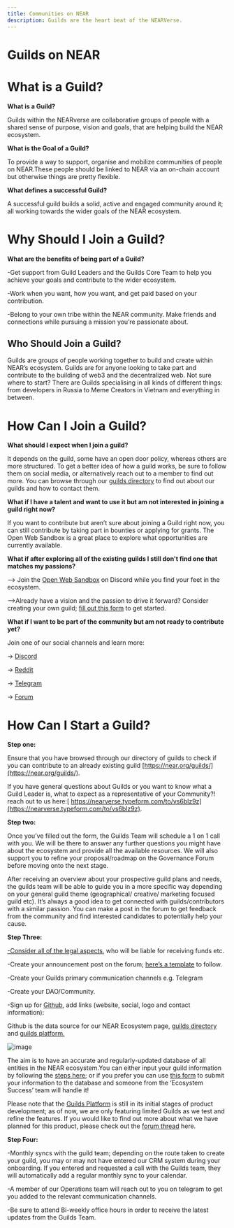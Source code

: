 ```yaml
---
title: Communities on NEAR
description: Guilds are the heart beat of the NEARVerse.
---
```


# Guilds on NEAR

<h1>What is a Guild?</h1>

**What is a Guild?** 

Guilds within the NEARverse are collaborative groups of people with a shared sense of purpose, vision and goals, that are helping build the NEAR ecosystem.

**What is the Goal of a Guild?** 

To provide a way to support, organise and mobilize communities of people on NEAR.These people should be linked to NEAR via an on-chain account but otherwise things are pretty flexible.

**What defines a successful Guild?**

A successful guild builds a solid, active and engaged community around it; all working towards the wider goals of the NEAR ecosystem. 

<h1>Why Should I Join a Guild?</h1>

**What are the benefits of being part of a Guild?**

-Get support from Guild Leaders and the Guilds Core Team to help you achieve your goals and contribute to the wider ecosystem. 

-Work when you want, how you want, and get paid based on your contribution.

-Belong to your own tribe within the NEAR community. Make friends and connections while pursuing a mission you’re passionate about.

<h2>Who Should Join a Guild?</h2>

Guilds are groups of people working together to build and create within NEAR’s ecosystem. Guilds are for anyone looking to take part and contribute to the building of web3 and the decentralized web. Not sure where to start? There are Guilds specialising in all kinds of different things: from developers in Russia to Meme Creators in Vietnam and everything in between. 

<h1> How Can I Join a Guild? </h1>

**What should I expect when I join a guild?**

It depends on the guild, some have an open door policy, whereas others are more structured. To get a better idea of how a guild works, be sure to follow them on social media, or alternatively reach out to a member to find out more. You can browse through our [guilds directory](https://near.org/guilds/) to find out about our guilds and how to contact them.

**What if I have a talent and want to use it but am not interested in joining a guild right now?**

If you want to contribute but aren’t sure about joining a Guild right now, you can still contribute by taking part in bounties or applying for grants. The Open Web Sandbox is a great place to explore what opportunities are currently available. 

**What if after exploring all of the existing guilds I still don't find one that matches my passions?**

–> Join the [Open Web Sandbox](https://discord.com/invite/457bWnJqkQ) on Discord while you find your feet in the ecosystem. 

–>Already have a vision and the passion to drive it forward? Consider creating your own guild; [fill out this form](https://nearverse.typeform.com/to/vs6blz9z) to get started. 

**What if I want to be part of the community but am not ready to contribute yet?**

Join one of our social channels and learn more:

→ [Discord](https://discord.com/invite/UY9Xf2k)

→ [Reddit](https://www.reddit.com/r/nearprotocol)

→ [Telegram](https://t.me/cryptonear)

→ [Forum](https://gov.near.org/)



<h1> How Can I Start a Guild? </h1>

**Step one:**

Ensure that you have browsed through our directory of guilds to check if you can contribute to an already existing guild [https://near.org/guilds/](https://near.org/guilds/).

If you have general questions about Guilds or you want to know what a Guild Leader is, what to expect as a representative of your Community?! reach out to us here:[ https://nearverse.typeform.com/to/vs6blz9z](https://nearverse.typeform.com/to/vs6blz9z). 

**Step two:**

Once you’ve filled out the form, the Guilds Team will schedule a 1 on 1 call with you. We will be there to answer any further questions you might have about the ecosystem and provide all the available resources. We will also support you to refine your proposal/roadmap on the Governance Forum before moving onto the next stage. 

After receiving an overview about your prospective guild plans and needs, the guilds team will be able to guide you in a more specific way depending on your general guild theme (geographical/ creative/ marketing focused guild etc). It’s always a good idea to get connected with guilds/contributors with a similar passion. You can make a post in the forum to get feedback from the community and find interested candidates to potentially help your cause.  

**Step Three:**

[-Consider all of the legal aspects](https://nearlegal.com/ows_risk-assessment-recommendations/), who will be liable for receiving funds etc. 

-Create your announcement post on the forum; [here’s a template](https://gov.near.org/t/template-guild-introduction-post/3450) to follow. 

-Create your Guilds primary communication channels e.g. Telegram

-Create your DAO/Community.

-Sign up for [Github](https://github.com/near/ecosystem), add links (website, social, logo and contact information):

Github is the data source for our NEAR Ecosystem page, [guilds directory](https://near.org/guilds/) and [guilds platform.](https://app.nearguilds.com/#/guilds)

![image](https://user-images.githubusercontent.com/89218771/152196796-385824dc-d199-4256-a306-806488c105fd.png)

The aim is to have an accurate and regularly-updated database of all entities in the NEAR ecosystem.You can either input your guild information by following the [steps here](https://github.com/near/ecosystem/blob/main/README.md); or if you prefer you can use [this form](https://nearprotocol1001.typeform.com/submit-project) to submit your information to the database and someone from the ‘Ecosystem Success’ team will handle it!

Please note that the [Guilds Platform](https://app.nearguilds.com/#/guilds) is still in its initial stages of product development; as of now, we are only featuring limited Guilds as we test and refine the features. If you would like to find out more about what we have planned for this product, please check out the [forum thread](https://gov.near.org/t/on-chain-guilds-platform-come-help-us-out/10275/30) here. 

**Step Four:**

-Monthly syncs with the guild team; depending on the route taken to create your guild, you may or may not have entered our CRM system during your onboarding. If you entered and requested a call with the Guilds team, they will automatically add a regular monthly sync to your calendar.

-A member of our Operations team will reach out to you on telegram to get you added to the relevant communication channels. 

-Be sure to attend Bi-weekly office hours in order to receive the latest updates from the Guilds Team. 
